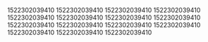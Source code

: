 1522302039410
1522302039410
1522302039410
1522302039410
1522302039410
1522302039410
1522302039410
1522302039410
1522302039410
1522302039410
1522302039410
1522302039410
1522302039410
1522302039410
1522302039410